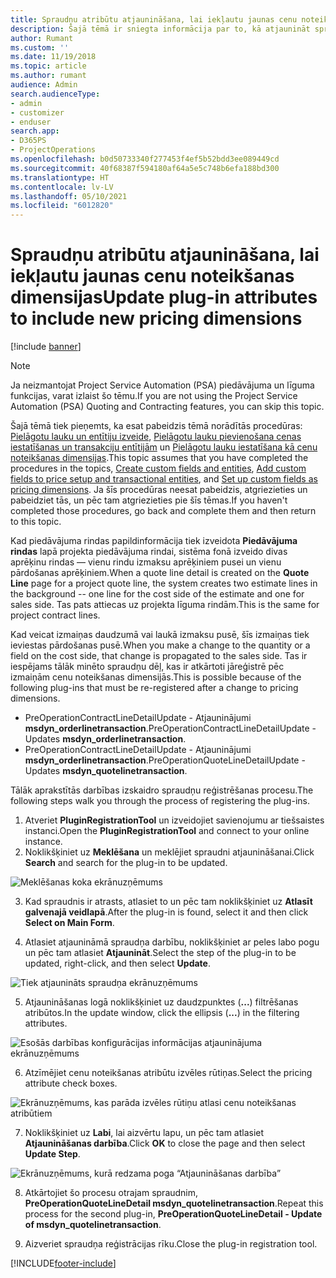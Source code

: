 ```yaml
---
title: Spraudņu atribūtu atjaunināšana, lai iekļautu jaunas cenu noteikšanas dimensijas
description: Šajā tēmā ir sniegta informācija par to, kā atjaunināt spraudņu atribūtus cenu noteikšanas dimensijām.
author: Rumant
ms.custom: ''
ms.date: 11/19/2018
ms.topic: article
ms.author: rumant
audience: Admin
search.audienceType:
- admin
- customizer
- enduser
search.app:
- D365PS
- ProjectOperations
ms.openlocfilehash: b0d50733340f277453f4ef5b52bdd3ee089449cd
ms.sourcegitcommit: 40f68387f594180af64a5e5c748b6efa188bd300
ms.translationtype: HT
ms.contentlocale: lv-LV
ms.lasthandoff: 05/10/2021
ms.locfileid: "6012820"
---
```

# <a name="update-plug-in-attributes-to-include-new-pricing-dimensions"></a><span data-ttu-id="0d02d-103">Spraudņu atribūtu atjaunināšana, lai iekļautu jaunas cenu noteikšanas dimensijas</span><span class="sxs-lookup"><span data-stu-id="0d02d-103">Update plug-in attributes to include new pricing dimensions</span></span>

[!include [banner](../includes/psa-now-project-operations.md)]

> [!NOTE]
> <span data-ttu-id="0d02d-104">Ja neizmantojat Project Service Automation (PSA) piedāvājuma un līguma funkcijas, varat izlaist šo tēmu.</span><span class="sxs-lookup"><span data-stu-id="0d02d-104">If you are not using the Project Service Automation (PSA) Quoting and Contracting features, you can skip this topic.</span></span>

<span data-ttu-id="0d02d-105">Šajā tēmā tiek pieņemts, ka esat pabeidzis tēmā norādītās procedūras: [Pielāgotu lauku un entītiju izveide](create-custom-fields-entities.md), [Pielāgotu lauku pievienošana cenas iestatīšanas un transakciju entītijām](field-references.md) un [Pielāgotu lauku iestatīšana kā cenu noteikšanas dimensijas](set-up-pricing-dimensions.md).</span><span class="sxs-lookup"><span data-stu-id="0d02d-105">This topic assumes that you have completed the procedures in the topics, [Create custom fields and entities](create-custom-fields-entities.md), [Add custom fields to price setup and transactional entities](field-references.md), and [Set up custom fields as pricing dimensions](set-up-pricing-dimensions.md).</span></span> <span data-ttu-id="0d02d-106">Ja šīs procedūras neesat pabeidzis, atgriezieties un pabeidziet tās, un pēc tam atgriezieties pie šīs tēmas.</span><span class="sxs-lookup"><span data-stu-id="0d02d-106">If you haven't completed those procedures, go back and complete them and then return to this topic.</span></span>

<span data-ttu-id="0d02d-107">Kad piedāvājuma rindas papildinformācija tiek izveidota **Piedāvājuma rindas** lapā projekta piedāvājuma rindai, sistēma fonā izveido divas aprēķinu rindas — vienu rindu izmaksu aprēķiniem pusei un vienu pārdošanas aprēķiniem.</span><span class="sxs-lookup"><span data-stu-id="0d02d-107">When a quote line detail is created on the **Quote Line** page for a project quote line, the system creates two estimate lines in the background -- one line for the cost side of the estimate and one for sales side.</span></span> <span data-ttu-id="0d02d-108">Tas pats attiecas uz projekta līguma rindām.</span><span class="sxs-lookup"><span data-stu-id="0d02d-108">This is the same  for project contract lines.</span></span>

<span data-ttu-id="0d02d-109">Kad veicat izmaiņas daudzumā vai laukā izmaksu pusē, šīs izmaiņas tiek ieviestas pārdošanas pusē.</span><span class="sxs-lookup"><span data-stu-id="0d02d-109">When you make a change to the quantity or a field on the cost side, that change is propagated to the sales side.</span></span> <span data-ttu-id="0d02d-110">Tas ir iespējams tālāk minēto spraudņu dēļ, kas ir atkārtoti jāreģistrē pēc izmaiņām cenu noteikšanas dimensijās.</span><span class="sxs-lookup"><span data-stu-id="0d02d-110">This is possible because of the following plug-ins that must be re-registered after a change to pricing dimensions.</span></span>

- <span data-ttu-id="0d02d-111">PreOperationContractLineDetailUpdate - Atjauninājumi **msdyn_orderlinetransaction**.</span><span class="sxs-lookup"><span data-stu-id="0d02d-111">PreOperationContractLineDetailUpdate - Updates **msdyn_orderlinetransaction**.</span></span>
- <span data-ttu-id="0d02d-112">PreOperationContractLineDetailUpdate - Atjauninājumi **msdyn_orderlinetransaction**.</span><span class="sxs-lookup"><span data-stu-id="0d02d-112">PreOperationQuoteLineDetailUpdate - Updates **msdyn_quotelinetransaction**.</span></span>

<span data-ttu-id="0d02d-113">Tālāk aprakstītās darbības izskaidro spraudņu reģistrēšanas procesu.</span><span class="sxs-lookup"><span data-stu-id="0d02d-113">The following steps walk you through the process of registering the plug-ins.</span></span>

1. <span data-ttu-id="0d02d-114">Atveriet **PluginRegistrationTool** un izveidojiet savienojumu ar tiešsaistes instanci.</span><span class="sxs-lookup"><span data-stu-id="0d02d-114">Open the **PluginRegistrationTool** and connect to your online instance.</span></span>
2. <span data-ttu-id="0d02d-115">Noklikšķiniet uz **Meklēšana** un meklējiet spraudni atjaunināšanai.</span><span class="sxs-lookup"><span data-stu-id="0d02d-115">Click **Search** and search for the plug-in to be updated.</span></span>

 ![Meklēšanas koka ekrānuzņēmums](media/PRT-1.png)

3. <span data-ttu-id="0d02d-117">Kad spraudnis ir atrasts, atlasiet to un pēc tam noklikšķiniet uz **Atlasīt galvenajā veidlapā**.</span><span class="sxs-lookup"><span data-stu-id="0d02d-117">After the plug-in is found, select it and then click **Select on Main Form**.</span></span>

4. <span data-ttu-id="0d02d-118">Atlasiet atjaunināmā spraudņa darbību, noklikšķiniet ar peles labo pogu un pēc tam atlasiet **Atjaunināt**.</span><span class="sxs-lookup"><span data-stu-id="0d02d-118">Select the step of the plug-in to be updated, right-click, and then select **Update**.</span></span>

 ![Tiek atjaunināts spraudņa ekrānuzņēmums](media/PRT-2.png)
 
5. <span data-ttu-id="0d02d-120">Atjaunināšanas logā noklikšķiniet uz daudzpunktes (**...**) filtrēšanas atribūtos.</span><span class="sxs-lookup"><span data-stu-id="0d02d-120">In the update window, click the ellipsis (**...**) in the filtering attributes.</span></span>

 ![Esošās darbības konfigurācijas informācijas atjauninājuma ekrānuzņēmums](media/PRT-3.png)
 
6. <span data-ttu-id="0d02d-122">Atzīmējiet cenu noteikšanas atribūtu izvēles rūtiņas.</span><span class="sxs-lookup"><span data-stu-id="0d02d-122">Select the pricing attribute check boxes.</span></span>

 ![Ekrānuzņēmums, kas parāda izvēles rūtiņu atlasi cenu noteikšanas atribūtiem](media/PRT-4.png)

7. <span data-ttu-id="0d02d-124">Noklikšķiniet uz **Labi**, lai aizvērtu lapu, un pēc tam atlasiet **Atjaunināšanas darbība**.</span><span class="sxs-lookup"><span data-stu-id="0d02d-124">Click **OK** to close the page and then select **Update Step**.</span></span>

 ![Ekrānuzņēmums, kurā redzama poga “Atjaunināšanas darbība”](media/PRT-5.png)
 
8. <span data-ttu-id="0d02d-126">Atkārtojiet šo procesu otrajam spraudnim, **PreOperationQuoteLineDetail msdyn_quotelinetransaction**.</span><span class="sxs-lookup"><span data-stu-id="0d02d-126">Repeat this process for the second plug-in, **PreOperationQuoteLineDetail - Update of msdyn_quotelinetransaction**.</span></span>

9. <span data-ttu-id="0d02d-127">Aizveriet spraudņa reģistrācijas rīku.</span><span class="sxs-lookup"><span data-stu-id="0d02d-127">Close the plug-in registration tool.</span></span>



[!INCLUDE[footer-include](../includes/footer-banner.md)]